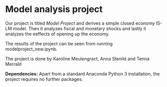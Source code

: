 # Model analysis project

Our project is titled *Model Project* and derives a simple closed economy IS-LM model. Then it analyzes fiscal and monetary shocks and lastly it analyzes the eeffects of opening up the economy.

The results of the project can be seen from running modelproject_new.ipynb.

The project is done by Karoline Meulengract, Anna Stenild and Tenna Merrald

**Dependencies:** Apart from a standard Anaconda Python 3 installation, the project requires no further packages.
